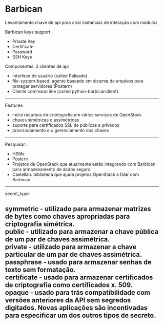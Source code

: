 # Barbican

Levantamento chave de api para criar instancias de interação com módulos  

Barbican keys support

- Private Key
- Certificate
- Password
- SSH Keys

Componentes:
3 clientes de api  
- Interface de usuário (called Palisade)  
- file-system-based, agente baseado em sistema de arquivos para proteger servidores (Postern)  
- Cliente command line (called python-barbicanclient).  

------------------------------------------------------------------------
Features:  

- inclui recursos de criptografia em vários serviços de OpenStack  
- chaves simétricas e assimétricas  
- suporte para certificados SSL de públicas e privados  
- provisionamento e o gerenciamento dos chaves  

------------------------------------------------------------------------
Pesquisar :

- HSMs
- Postern
- Projetos de OpenStack que atualmente estão integrando com Barbican para armazenamento de dados seguro.
- Castellan. biblioteca que ajuda projetos OpenStack a falar com Barbican.

------------------------------------------------------------------------
secret_type:  

symmetric - utilizado para armazenar matrizes de bytes como chaves apropriadas para criptografia simétrica.  
public - utilizado para armazenar a chave pública de um par de chaves assimétrica.  
private - utilizado para armazenar a chave particular de um par de chaves assimétrica.  
passphrase - usado para armazenar senhas de texto sem formatação.  
certificate - usado para armazenar certificados de criptografia como certificados x. 509.  
opaque - usado para trás compatibilidade com versões anteriores da API sem segredos digitados. Novas aplicações são incentivadas para especificar um dos outros tipos de secreto.  
------------------------------------------------------------------------


